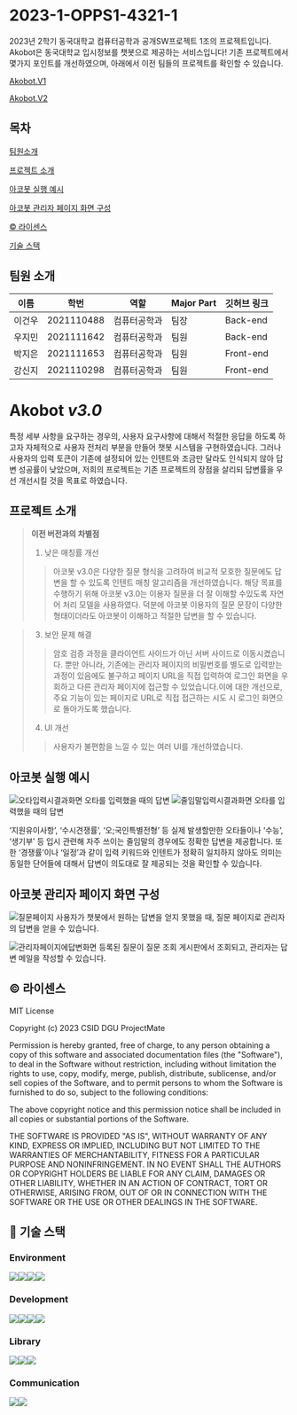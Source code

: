 # **2023-1-OPPS1-4321-1**

2023년 2학기 동국대학교 컴퓨터공학과 공개SW프로젝트 1조의 프로젝트입니다.
Akobot은 동국대학교 입시정보를 챗봇으로 제공하는 서비스입니다! 기존 프로젝트에서 몇가지 포인트를 개선하였으며, 아래에서 이전 팀들의 프로젝트를 확인할 수 있습니다. 

[ Akobot.V1 ](https://github.com/junoade/2021-1-OSSP2-ttogttagis-3)

[ Akobot.V2 ](https://github.com/CSID-DGU/2023-1-OSSP1-ProjectMate-2)


## **목차**
 

[팀원소개](#팀원소개) 

[프로젝트 소개](#프로젝트-소개) 

[아코봇 실행 예시](#아코봇-실행-예시) 

[아코봇 관리자 페이지 화면 구성](#아코봇-관리자-페이지-화면-구성) 

[©️ 라이센스](#-라이센스) 

[기술 스택](#기술-스택)


## 팀원 소개

| 이름 | 학번 | 역할 | Major Part | 깃허브 링크 |
| --- | --- | --- | --- | --- |
| 이건우 | 2021110488 | 컴퓨터공학과 | 팀장 | Back-end |  |
| 우지민 | 2021111642 | 컴퓨터공학과 | 팀원 | Back-end |[@jiminw00] https://github.com/jiminw00 |
| 박지은 | 2021111653 | 컴퓨터공학과 | 팀원 | Front-end |  |
| 강신지 | 2021110298 | 컴퓨터공학과 | 팀원 | Front-end |  |

# Akobot *v3.0* 
특정 세부 사항을 요구하는 경우의, 사용자 요구사항에 대해서 적절한 응답을 하도록 하고자
자체적으로 사용자 전처리 부분을 만들어 챗봇 시스템을 구현하였습니다. 그러나 사용자의 입력 토큰이 기존에 설정되어 있는 인텐트와 조금만 달라도 인식되지 않아 답변 성공률이 낮았으며, 저희의 프로젝트는 기존 프로젝트의 장점을 살리되 답변률을 우선 개선시킬 것을 목표로 하였습니다.

## 프로젝트 소개 

> **이전 버전과의 차별점**
> 1. 낮은 매칭률 개선
>>  아코봇 v3.0은 다양한 질문 형식을 고려하여 비교적 모호한 질문에도 답변을 할 수 있도록 인텐트 매칭 알고리즘을 개선하였습니다. 해당 목표를 수행하기 위해 아코봇 v3.0는 이용자 질문을 더 잘 이해할 수있도록 자연어 처리 모델을 사용하였다. 덕분에 아코봇 이용자의 질문 문장이 다양한 형태이더라도 아코봇이 이해하고 적절한 답변을 할 수 있습니다.

> 3. 보안 문제 해결
>> 암호 검증 과정을 클라이언트 사이드가 아닌 서버 사이드로 이동시켰습니다. 뿐만 아니라, 기존에는 관리자 페이지의 비밀번호를 별도로 입력받는 과정이 있음에도 불구하고 페이지 URL을 직접 입력하여 로그인 화면을 우회하고 다른 관리자 페이지에 접근할 수 있었습니다.이에 대한 개선으로, 주요 기능이 있는 페이지로 URL로 직접 접근하는 시도 시 로그인 화면으로 돌아가도록 했습니다.
> 4. UI 개선
>> 사용자가 불편함을 느낄 수 있는 여러 UI를 개선하였습니다.


## 아코봇 실행 예시

![오타입력시결과화면](https://github.com/CSID-DGU/2023-2-OSSP1-4321-1/assets/121176513/39dae6f8-8266-4157-878b-ed839f6d178c)
오타를 입력했을 때의 답변
![줄임말입력시결과화면](https://github.com/CSID-DGU/2023-2-OSSP1-4321-1/assets/121176513/57468914-4637-42a5-91bd-6d162806867b)
오타를 입력했을 때의 답변

‘지원유이사항’, ‘수시견쟁률’, ‘오;국인특별전형’ 등 실제 발생할만한 오타들이나 ‘수능’, ‘생기부’ 등 입시 관련해 자주 쓰이는 줄임말의 경우에도 정확한 답변을 제공합니다. 또한 ‘경쟁률’이나 ‘일정’과 같이 입력 키워드와 인텐트가 정확히 일치하지 않아도 의미는 동일한 단어들에 대해서 답변이 의도대로 잘 제공되는 것을 확인할 수 있습니다. 


## 아코봇 관리자 페이지 화면 구성

![질문페이지](https://github.com/CSID-DGU/2023-2-OSSP1-4321-1/assets/121176513/bddb509d-bd5c-43c0-9dfa-2abf7252429c)
사용자가 챗봇에서 원하는 답변을 얻지 못했을 때, 질문 페이지로 관리자의 답변을 얻을 수 있습니다. 

![관리자페이지에답변화면](https://github.com/CSID-DGU/2023-2-OSSP1-4321-1/assets/121176513/62a7c63e-4788-46f2-9994-988b05293e10)
등록된 질문이 질문 조회 게시판에서 조회되고, 관리자는 답변 메일을 작성할 수 있습니다.

## ©️ 라이센스

MIT License

Copyright (c) 2023 CSID DGU ProjectMate

Permission is hereby granted, free of charge, to any person obtaining a copy
of this software and associated documentation files (the "Software"), to deal
in the Software without restriction, including without limitation the rights
to use, copy, modify, merge, publish, distribute, sublicense, and/or sell
copies of the Software, and to permit persons to whom the Software is
furnished to do so, subject to the following conditions:

The above copyright notice and this permission notice shall be included in all
copies or substantial portions of the Software.

THE SOFTWARE IS PROVIDED "AS IS", WITHOUT WARRANTY OF ANY KIND, EXPRESS OR
IMPLIED, INCLUDING BUT NOT LIMITED TO THE WARRANTIES OF MERCHANTABILITY,
FITNESS FOR A PARTICULAR PURPOSE AND NONINFRINGEMENT. IN NO EVENT SHALL THE
AUTHORS OR COPYRIGHT HOLDERS BE LIABLE FOR ANY CLAIM, DAMAGES OR OTHER
LIABILITY, WHETHER IN AN ACTION OF CONTRACT, TORT OR OTHERWISE, ARISING FROM,
OUT OF OR IN CONNECTION WITH THE SOFTWARE OR THE USE OR OTHER DEALINGS IN THE
SOFTWARE.

## 🔧 기술 스택


### Environment
<img src="https://img.shields.io/badge/Git-F05032?style=flat-square&logo=git&logoColor=white"/><img src="https://img.shields.io/badge/GitHub-181717?style=flat-square&logo=GitHub&logoColor=white"/><img src="https://img.shields.io/badge/Visual Studio Code-007ACC?style=flat-square&logo=Visual Studio Code&logoColor=white"/><img src="https://img.shields.io/badge/Intelli%20j-orange?style=flat-square&logo=intellijidea&logoColor=black"/>

### Development
<img src="https://img.shields.io/badge/Python-3776AB?style=flat-square&logo=Python&logoColor=white"/><img src="https://img.shields.io/badge/Spring-6DB33F?style=flat-square&logo=Spring&logoColor=white"/><img src="https://img.shields.io/badge/JavaScript-F7DF1E?style=flat-square&logo=javascript&logoColor=black"/><img src="https://img.shields.io/badge/MySQL-4479A1?style=flat-square&logo=MySQL&logoColor=white"/>

### Library
<img src="https://img.shields.io/badge/soynlp-0.0.493-brightgreen?style=flat-square&logo=soynlp&logoColor=white"/><img src="https://img.shields.io/badge/pip-23.1.2-blue?style=flat-square&logo=pip&logoColor=white"/><img src="https://img.shields.io/badge/SBERT-yellow?style=for-the-badge&logo=SBERT&logoColor=white">

### Communication
<img src="https://img.shields.io/badge/Notion-white?style=flat-square&logo=Notion&logoColor=black"/><img src="https://img.shields.io/badge/Webex-black?style=flat-square&logo=Webex&logoColor=white"/>
